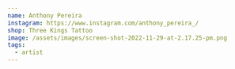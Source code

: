 ```yaml
---
name: Anthony Pereira
instagram: https://www.instagram.com/anthony_pereira_/
shop: Three Kings Tattoo
image: /assets/images/screen-shot-2022-11-29-at-2.17.25-pm.png
tags:
  - artist
---
```

